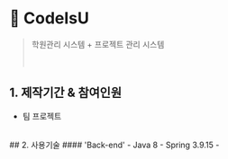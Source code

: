 # :pushpin: CodeIsU
> 학원관리 시스템 + 프로젝트 관리 시스템
>
> </br>

## 1. 제작기간 & 참여인원
- 팀 프로젝트

</br>
## 2. 사용기술
#### 'Back-end'
- Java 8
- Spring 3.9.15
- 
